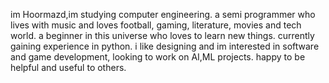 im Hoormazd,im studying computer engineering.
a semi programmer who lives with music and loves football, gaming, literature, movies and tech world.
a beginner in this universe who loves to learn new things.
currently gaining experience in python.
i like designing and im interested in software and game development, looking to work on AI,ML projects.
happy to be helpful and useful to others.





<!---
Hoornova/Hoornova is a ✨ special ✨ repository because its `README.md` (this file) appears on your GitHub profile.
You can click the Preview link to take a look at your changes.
--->
